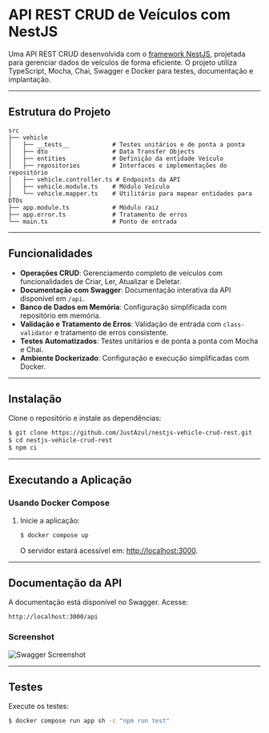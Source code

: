 # API REST CRUD de Veículos com NestJS

Uma API REST CRUD desenvolvida com o [framework NestJS](https://nestjs.com/), projetada para gerenciar dados de veículos de forma eficiente. O projeto utiliza TypeScript, Mocha, Chai, Swagger e Docker para testes, documentação e implantação.

---

## Estrutura do Projeto

```plaintext
src
├── vehicle
│   ├── __tests__            # Testes unitários e de ponta a ponta
│   ├── dto                  # Data Transfer Objects
│   ├── entities             # Definição da entidade Veículo
│   ├── repositories         # Interfaces e implementações do repositório
│   ├── vehicle.controller.ts # Endpoints da API
│   ├── vehicle.module.ts    # Módulo Veículo
│   └── vehicle.mapper.ts    # Utilitário para mapear entidades para DTOs
├── app.module.ts            # Módulo raiz
├── app.error.ts             # Tratamento de erros
└── main.ts                  # Ponto de entrada
```

---

## Funcionalidades

- **Operações CRUD**: Gerenciamento completo de veículos com funcionalidades de Criar, Ler, Atualizar e Deletar.
- **Documentação com Swagger**: Documentação interativa da API disponível em `/api`.
- **Banco de Dados em Memória**: Configuração simplificada com repositório em memória.
- **Validação e Tratamento de Erros**: Validação de entrada com `class-validator` e tratamento de erros consistente.
- **Testes Automatizados**: Testes unitários e de ponta a ponta com Mocha e Chai.
- **Ambiente Dockerizado**: Configuração e execução simplificadas com Docker.

---

## Instalação

Clone o repositório e instale as dependências:

```bash
$ git clone https://github.com/JustAzul/nestjs-vehicle-crud-rest.git
$ cd nestjs-vehicle-crud-rest
$ npm ci
```

---

## Executando a Aplicação

### Usando Docker Compose

1. Inicie a aplicação:

   ```bash
   $ docker compose up
   ```

   O servidor estará acessível em: [http://localhost:3000](http://localhost:3000).

---

## Documentação da API

A documentação está disponível no Swagger. Acesse:

```
http://localhost:3000/api
```

### Screenshot

![Swagger Screenshot](https://github.com/user-attachments/assets/9f518e88-de3d-4fc3-880e-525be57b7bdc)

---

## Testes

Execute os testes:

```bash
$ docker compose run app sh -c "npm run test"
```
